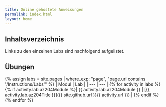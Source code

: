 ```yaml
---
title: Online gehostete Anweisungen
permalink: index.html
layout: home
---
```


## Inhaltsverzeichnis

Links zu den einzelnen Labs sind nachfolgend aufgelistet.

## Übungen

{% assign labs = site.pages | where_exp: "page", "page.url contains '/Instructions/Labs'" %}
| Modul | Lab |
| --- | --- |
{% for activity in labs  %}{% if activity.lab.az204Module %}| {{ activity.lab.az204Module }} | [{{ activity.lab.az204Title }}]({{ site.github.url }}{{ activity.url }}) |
{% endif %}{% endfor %}

